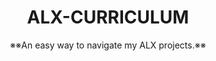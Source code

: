 <h1 align="center"><b>ALX-CURRICULUM</b></h1>
<div align="center">※※An easy way to navigate my ALX projects.※※</div>
